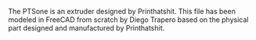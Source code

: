 The PTSone is an extruder designed by Printhatshit. This file has been modeled in FreeCAD from scratch by Diego Trapero based on the physical part designed and manufactured by Printhatshit.